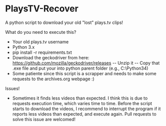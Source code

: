# PlaysTV-Recover
A python script to download your old "lost" plays.tv clips! 

What do you need to execute this?

- Your old plays.tv username
- Python 3.x
- pip install -r requirements.txt
- Download the geckodriver from here: https://github.com/mozilla/geckodriver/releases
-- Unzip it
-- Copy that .exe file and put your into python parent folder (e.g., C:\Python34)
- Some patiente since this script is a scrapper and needs to make some requests to the archives.org webpage :)

Issues!
- Sometimes it finds less videos than expected. I think this is due to requests execution time, which varies time to time. Before the script starts to download the videos, I recommend to interrupt the program if it reports less videos than expected, and execute again. Pull requests to solve this issue are welcomed!
